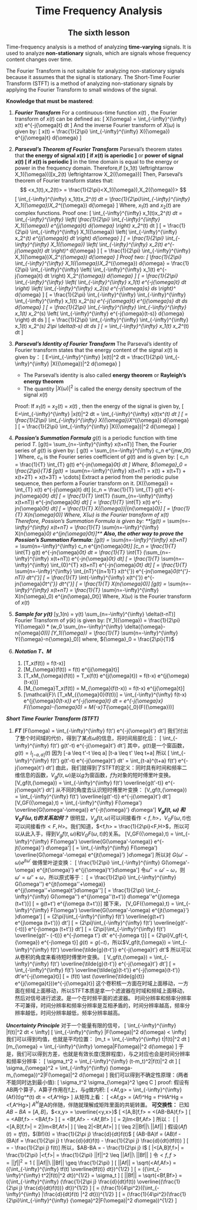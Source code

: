 # <center>Time Frequency Analysis</center>

## <center>The  sixth lesson</center>

Time-frequency analysis is a method of analyzing **time-varying** signals. It is used to analyze **non-stationary** signals, which are signals whose frequency content changes over time. 

The Fourier Transform is not suitable for analyzing non-stationary signals because it assumes that the signal is stationary. The Short-Time Fourier Transform (STFT) is a method of analyzing non-stationary signals by applying the Fourier Transform to small windows of the signal.

**Knowledge that must be mastered**:

1. ***Fourier Transform***
For a continuous-time function $x(t)$ , the Fourier transform of $x(t)$ can be defined as:
\[
X(\omega) = \int_{-\infty}^{\infty} x(t) e^{-j{\omega}t} dt
\]
And the inverse Fourier transform of $X(\omega)$ is given by:
\[
x(t) = \frac{1}{2\pi} \int_{-\infty}^{\infty} X({\omega}) e^{j{\omega}t} d{\omega}
\]

2. ***Parseval’s Theorem of Fourier Transform***
Parseval’s theorem states that **the energy of signal $x(t)$ [ if $x(t)$ is aperiodic ]** or **power of signal $x(t)$ [ if $x(t)$ is periodic ]** in the time domain is equal to the energy or power in the frequency domain.
Therefore,if
\[x_1(t) \leftrightarrow X_1({\omega})\]\[x_2(t) \leftrightarrow X_2({\omega})\]
Then, Parseval’s theorem of Fourier transform states that:
$$
<x_1(t),x_2(t)> = \frac{1}{2\pi}<X_1({\omega}),X_2({\omega})>
$$
\[ \int_{-\infty}^{\infty} x_1(t)x_2^*(t) dt = \frac{1}{2\pi}\int_{-\infty}^{\infty} X_1({\omega})X_2^*({\omega}) d{\omega} \]
Where, $x_1(t)$ and $x_2(t)$ are complex functions.
Proof one:
\[
\int_{-\infty}^{\infty} x_1(t)x_2^*(t) dt = \int_{-\infty}^{\infty} \left( \frac{1}{2\pi} \int_{-\infty}^{\infty} X_1({\omega}) e^{j{\omega}t} d{\omega} \right) x_2^*(t) dt
\]
\[
= \frac{1}{2\pi} \int_{-\infty}^{\infty} X_1({\omega}) \left( \int_{-\infty}^{\infty} x_2^*(t) e^{j{\omega}t} dt \right) d{\omega}
\]
\[
= \frac{1}{2\pi} \int_{-\infty}^{\infty} X_1({\omega}) \left( \int_{-\infty}^{\infty} x_2(t) e^{-j{\omega}t} dt \right)^* d{\omega}
\]
\[
= \frac{1}{2\pi} \int_{-\infty}^{\infty} X_1({\omega})X_2^*({\omega}) d{\omega}
\]
Proof two:
\[
\frac{1}{2\pi} \int_{-\infty}^{\infty} X_1({\omega})X_2^*({\omega}) d{\omega} = \frac{1}{2\pi} \int_{-\infty}^{\infty} \left( \int_{-\infty}^{\infty} x_1(t) e^{-j{\omega}t} dt \right) X_2^*({\omega}) d{\omega}
\]
\[
= \frac{1}{2\pi} \int_{-\infty}^{\infty} \left( \int_{-\infty}^{\infty} x_1(t) e^{-j{\omega}t} dt \right) \left( \int_{-\infty}^{\infty} x_2(s) e^{-j{\omega}s} ds \right)^* d{\omega}
\]
\[
= \frac{1}{2\pi} \int_{-\infty}^{\infty} \int_{-\infty}^{\infty} \int_{-\infty}^{\infty} x_1(t) x_2^*(s)  e^{-j{\omega}t} e^{j{\omega}s} dt ds d{\omega}
\]
\[
= \frac{1}{2\pi} \int_{-\infty}^{\infty} \int_{-\infty}^{\infty} x_1(t) x_2^*(s) \left( \int_{-\infty}^{\infty}  e^{-j{\omega}(t-s)} d{\omega} \right)  dt ds
\]
\[
= \frac{1}{2\pi} \int_{-\infty}^{\infty} \int_{-\infty}^{\infty} x_1(t) x_2^*(s) 2\pi \delta(t-s) dt ds
\]
\[
= \int_{-\infty}^{\infty} x_1(t) x_2^*(t) dt
\]

1. ***Parseval’s Identity of Fourier Transform***
The Parseval’s identity of Fourier transform states that the energy content of the signal $x(t)$ is given by：
\[
E=\int_{-\infty}^{\infty} |x(t)|^2 dt = \frac{1}{2\pi} \int_{-\infty}^{\infty} |X({\omega})|^2 d{\omega}
\]

    - The Parseval’s identity is also called **energy theorem** or **Rayleigh’s energy theorem**
    - The quantity $|X({\omega})|^2$ is called the energy density spectrum of the signal $x(t)$

    Proof:
If $x_1(t)$ = $x_2(t)$ = $x(t)$ , then the energy of the signal is given by,
\[
E=\int_{-\infty}^{\infty} |x(t)|^2 dt = \int_{-\infty}^{\infty} x(t)x^*(t) dt
\]
\[
= \frac{1}{2\pi} \int_{-\infty}^{\infty} X({\omega})X^*({\omega}) d{\omega}
\]
\[
= \frac{1}{2\pi} \int_{-\infty}^{\infty} |X({\omega})|^2 d{\omega}
\]

1. ***Possion’s Summation Formula***
$g(t)$ is a periodic function with time period $T$.
\[g(t)= \sum_{n=-\infty}^{\infty} x(t+nT)\]
Then, the Fourier series of $g(t)$ is given by:
\[
g(t) = \sum_{n=-\infty}^{\infty} c_n e^{jnw_0t}
\]
Where, $c_n$ is the Fourier series coefficient of $g(t)$ and is given by:
\[
c_n = \frac{1}{T} \int_{T} g(t) e^{-jn{\omega}_0t} dt
\]
Where, ${\omega}_0 = \frac{2\pi}{T}$
\[g(t) = \sum_{n=-\infty}^{\infty} x(t+nT) = x(t) + x(t+T) + x(t+2T) + x(t+3T) + \cdots\]
Extract a period from the periodic pulse sequence, then perform a Fourier transform on it.
\[X({\omega}) = \int_{T} x(t) e^{-j{\omega}t} dt\]
\[c_n = \frac{1}{T} \int_{T} g(t) e^{-jn{\omega}_0t} dt\]
\[ = \frac{1}{T} \int_{T} (\sum_{n=-\infty}^{\infty} x(t+nT)) e^{-jn{\omega}_0t} dt\]
\[ = \frac{1}{T} \int_{T} x(t) e^{-jn{\omega}_0t} dt\]
\[ = \frac{1}{T} X({\omega})|_{n{\omega}_0}\]
\[ = \frac{1}{T} X(n{\omega}_0)\]
Where, $X({\omega})$ is the Fourier transform of $x(t)$
Therefore, Possion’s Summation Formula is given by:
**\[g(t) = \sum_{n=-\infty}^{\infty} x(t+nT) = \frac{1}{T} \sum_{n=-\infty}^{\infty}  X(n{\omega}_0) e^{jn{\omega}_0t}\]**
***Also, the other way to prove the Possion’s Summation Formula:***
\[g(t) = \sum_{n=-\infty}^{\infty} x(t+nT) = \sum_{n=-\infty}^{\infty} c_n e^{jn{\omega}_0t}\]
\[c_n = \frac{1}{T} \int_{T} g(t) e^{-jn{\omega}_0t} dt = \frac{1}{T} \int_{T} (\sum_{n=-\infty}^{\infty} x(t+nT)) e^{-jn{\omega}_0t} dt\]
\[ = \frac{1}{T} \sum_{n=-\infty}^{\infty} \int_{0}^{T} x(t+nT) e^{-jn{\omega}_0t} dt\]
\[ = \frac{1}{T} \sum_{n=-\infty}^{\infty} \int_{nT}^{(n+1)T} x(t^{'}) e^{-jn{\omega}_0(t^{'}-nT)} dt^{'}\]
\[ = \frac{1}{T}  \int_{-\infty}^{\infty} x(t^{'}) e^{-jn{\omega}_0t^{'}} dt^{'}\]
\[ = \frac{1}{T} X(n{\omega}_0)\]
\[g(t) = \sum_{n=-\infty}^{\infty} x(t+nT) = \frac{1}{T} \sum_{n=-\infty}^{\infty}  X(n{\omega}_0) e^{jn{\omega}_0t}\]
Where, $X({\omega})$ is the Fourier transform of $x(t)$
1. ***Sample for $y(t)$***
\[y_1(n) = y(t) \sum_{n=-\infty}^{\infty} \delta(t-nT)\]
Fourier Transform of $y(k)$ is given by:
\[Y_1({\omega}) = \frac{1}{2\pi} Y({\omega}) * (w_0 \sum_{n=-\infty}^{\infty} \delta({\omega}-n{\omega}_0))\]
\[Y_1({\omega}) = \frac{1}{T} \sum_{n=-\infty}^{\infty} Y({\omega}-n{\omega}_0)\]
where, ${\omega}_0 = \frac{2\pi}{T}$

1. ***Notation T、M***
    1. \[T_x(f(t)) = f(t-x)\]
    2. \[M_{\omega}(f(t)) = f(t) e^{j{\omega}t}\]
    3. \[T_xM_{\omega}(f(t)) = T_x(f(t) e^{j{\omega}t}) = f(t-x) e^{j{\omega}(t-x)}\]
    4. \[M_{\omega}T_x(f(t)) = M_{\omega}(f(t-x)) = f(t-x) e^{j{\omega}t}\]
    5. \[\mathcal{F}\ [T_xM_{{\omega}0}(f(t))] = \int_{-\infty}^{\infty} f(t-x) e^{j{\omega}_0(t-x)} e^{-j{\omega}t} dt = e^{-j{\omega}x} F({\omega}-{\omega}_0) = M_{-x}T_{\omega}{_0}(F({\omega}))\]

***Short Time Fourier Transform (STFT)***
1. ***FT***
\[F(\omega) = \int_{-\infty}^{\infty} f(t') e^{-j{\omega}t'} dt'\]
我们付出了整个时间域的代价，得到了某点$\omega$的信息，将时间局部化后：
\[ \int_{-\infty}^{\infty} f(t') g(t'-t) e^{-j{\omega}t'} dt'\]
其中，$g(t)$是一个窗函数，$g(t)=I_{[-a,a]}(t)$
因为
\[-a \leq t'-t \leq a\] \[t-a \leq t' \leq t+a\]
所以
\[ \int_{-\infty}^{\infty} f(t') g(t'-t) e^{-j{\omega}t'} dt' = \int_{t-a}^{t+a} f(t') e^{-j{\omega}t'} dt'\]
由此，我们就得到了STFT的定义：同时具有时间和频率二维信息的函数，$V_gf(t,{\omega})$是以$g$为窗函数，$f$为对象的短时傅里叶变换。
\[V_gf(t,{\omega}) = \int_{-\infty}^{\infty} f(t') \overline{g(t'-t)} e^{-j{\omega}t'} dt'\]
从不同的角度去认识短时傅里叶变换：
\[V_gf(t,{\omega}) = \int_{-\infty}^{\infty} f(t') \overline{g(t'-t)} e^{-j{\omega}t'} dt'\]
\[V_GF({\omega},t) = \int_{-\infty}^{\infty} F(\omega') \overline{G(\omega'-\omega)} e^{-jt{\omega}'} d\omega'\]
***$V_gf(t,{\omega})$ 和 $V_GF({\omega},t)$的关系如何？***
很明显，$V_gf(t,{\omega})$可以间接看作$<f,h>$，$V_GF({\omega},t)$也可以间接看作$<F,H>$。我们知道，$<f,h> = \frac{1}{2\pi}<F,H>$，所以可以从此入手，得到$V_gf(t,{\omega})$和$V_GF({\omega},t)$的关系。
\[V_GF({\omega},t) = \int_{-\infty}^{\infty} F(\omega') \overline{G(\omega'-\omega)} e^{-jt{\omega}'} d\omega'\]
\[ = \int_{-\infty}^{\infty} F(\omega') \overline{G(\omega'-\omega) e^{jt{\omega}'} }d\omega'\]
所以对 $G(\omega'-\omega) e^{jt{\omega}'}$ 做傅里叶逆变换：
\[ \frac{1}{2\pi} \int_{-\infty}^{\infty} G(\omega'-\omega) e^{jt{\omega}'} e^{j{\omega}'t'}d\omega'\]
令$\omega'' = \omega'-\omega$，则$\omega' = \omega''+\omega$，所以原式等于：
\[ = \frac{1}{2\pi} \int_{-\infty}^{\infty} G(\omega'') e^{jt(\omega''+\omega)} e^{j(\omega''+\omega)t'}d\omega''\]
\[ = \frac{1}{2\pi} \int_{-\infty}^{\infty} G(\omega'') e^{j\omega''(t+t')} d\omega''e^{j\omega (t+t')}\]
\[ =  g(t+t') e^{j\omega (t+t')}\]
接下来，
\[V_GF({\omega},t)  = \int_{-\infty}^{\infty} F(\omega') \overline{G(\omega'-\omega) e^{jt{\omega}'} }d\omega'\]
\[ = {2\pi}\int_{-\infty}^{\infty} f(t') \overline{g(t+t') e^{j\omega (t+t')}} dt'\]
\[ = {2\pi}\int_{-\infty}^{\infty} f(t') \overline{g(t'- (-t))} e^{-j\omega (t+t')} dt'\]
\[ = {2\pi}\int_{-\infty}^{\infty} f(t') \overline{g(t'- (-t))} e^{-j\omega t'} dt' e^{-j\omega t}\]
\[ = {2\pi}V_gf(-t,{\omega}) e^{-j\omega t}\]
$\tilde{g}(t)=g(-t)$，所以$V_gf(t,{\omega}) = \int_{-\infty}^{\infty} f(t') \overline{\tilde{g}(t-t')} e^{-j{\omega}t'} dt'$ 所以可以从卷积的角度来看待短时傅里叶变换。
\[ V_gf(t,{\omega}) = \int_{-\infty}^{\infty} f(t') \overline{\tilde{g}(t-t')} e^{-j{\omega}t'} dt'\]
\[ = \int_{-\infty}^{\infty} f(t') \overline{\tilde{g}(t-t')} e^{-j{\omega}(t-t')} dt'e^{-j{\omega}t}\]
\[ = (f(t) \ast (\overline{\tilde{g}(t)} e^{j{\omega}t}))e^{-j{\omega}t}\]
这个卷积核一方面在时域上面移动，一方面在频域上面移动，所以STFT本质是拿一个滤波器在时域和频域上面移动，然后对信号进行滤波。是一个在时频平面的滤波器。
时间分辨率和频率分辨率不可兼得，时间分辨率和频率分辨率是互相矛盾的，时间分辨率越高，频率分辨率越低，时间分辨率越低，频率分辨率越高。

***Uncertainty Principle***
对于一个能量有限的信号，
\[ \int_{-\infty}^{\infty} |f(t)|^2 dt < \infty\]
\[ \int_{-\infty}^{\infty} |F(\omega)|^2 d(\omega) < \infty\]
我们可以得到均值，也就是平均位置：
\[m_t = \int_{-\infty}^{\infty} t|f(t)|^2 dt \]
\[m_{\omega} = \int_{-\infty}^{\infty} \omega|F(\omega)|^2 d(\omega) \]
于是，我们可以得到方差，也就是有效长度(宽胖程度)，与之对应也会是时间分辨率和频率分辨率：
\[ \sigma_t^2 = \int_{-\infty}^{\infty} (t-m_t)^2|f(t)|^2 dt \]
\[ \sigma_{\omega}^2 = \int_{-\infty}^{\infty} (\omega-m_{\omega})^2|F(\omega)|^2 d(\omega) \]
我们可以得到不确定性原理：(两者不能同时达到最小值):
\[ \sigma_t^2 \sigma_{\omega}^2 \geq C \]
proof:
假设有AB两个算子，A算子作用在f上，与g做内积:
\[ <Af,g> = \int_{-\infty}^{\infty} (Af)(t)g^*(t) dt = <f,A^Hg> \]
从矩阵上看：
\[ <Af,g> = (Af)^Hg = f^HA^Hg = <f,A^Hg>\]
$A^H$是A的伴随，伴随就理解成矩阵里面的共轭转置。
**可交换性：**
已知$AB-BA =[A,B]$，$<x,y> = \overline{<y,x>}$
\[ <[A,B]f,f> = <(AB-BA)f,f> \]
\[  = <ABf,f> - <BAf,f>  \]
\[  = <Bf,Af> - <Af,Bf>  \]
\[  =  2jIm<Bf,Af> \]
所以：
\[ |<[A,B]f,f>| = 2|Im<Bf,Af>| \]
\[ \leq 2|<Bf,Af>|  \]
\[ \leq 2||Bf||\ ||Af|| \]
假设$(Af)(t) = t f(t)$，$(Bf)(t) = \frac{1}{2\pi j} \frac{d}{dt}f(t)$
\[ (AB-BA)f = (AB)f - (BA)f = \frac{1}{2\pi j}  t \frac{d}{dt}f(t) - \frac{1}{2\pi j} \frac{d}{dt}(tf(t)) \]
\[ =  - \frac{1}{2\pi j} f(t)\]
所以，$AB-BA = - \frac{1}{2\pi j} I$
\[ |<[A,B]f,f>| = \frac{1}{2\pi} |<f,f>| = \frac{1}{2\pi} ||f||^2  \leq  ||Af||\ ||Bf|| \]
令$<f,f> = ||f||^2 = 1$
\[ ||Af||\ ||Bf|| \geq \frac{1}{2\pi} \]
\[ ||Af|| = \sqrt{<Af,Af>} = ({\int_{-\infty}^{\infty} tf(t) \overline{tf(t)} dt})^{1/2} \]
\[ = ({\int_{-\infty}^{\infty} t^2|f(t)|^2 dt})^{1/2} = \sigma_t \]
\[ ||Bf|| = \sqrt{<Bf,Bf>} = ({\int_{-\infty}^{\infty} (\frac{1}{2\pi j} \frac{d}{dt}f(t)) \overline{(\frac{1}{2\pi j} \frac{d}{dt}f(t))} dt})^{1/2} \]
\[ = (\frac{1}{4\pi^2}({\int_{-\infty}^{\infty} |\frac{d}{dt}f(t) |^2 dt}))^{1/2} \]
\[ = (\frac{1}{4\pi^2}(\frac{1}{2\pi}\int_{-\infty}^{\infty} {\omega}^2|F(\omega)|^2 d\omega))^{1/2}  \]

